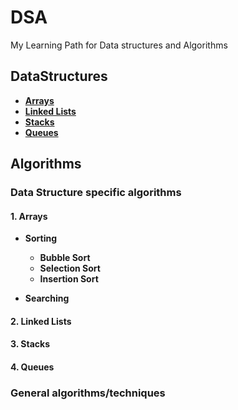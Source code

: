 # DSA

My Learning Path for Data structures and Algorithms

## DataStructures

- [**Arrays**](#1-arrays)
- [**Linked Lists**](#2-linked-lists)
- [**Stacks**](#3-stacks)
- [**Queues**](#4-queues)

## Algorithms

### Data Structure specific algorithms

#### 1. **Arrays**

- **Sorting**

  - **Bubble Sort**
  - **Selection Sort**
  - **Insertion Sort**

- **Searching**

#### 2. **Linked Lists**

#### 3. **Stacks**

#### 4. **Queues**

### General algorithms/techniques
